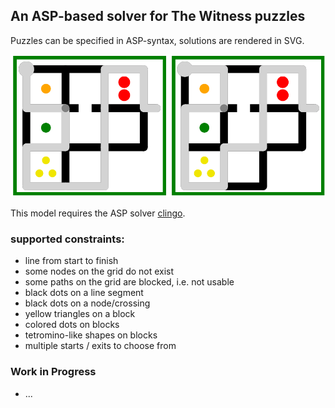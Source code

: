 ## An ASP-based solver for The Witness puzzles

Puzzles can be specified in ASP-syntax, solutions are rendered in SVG.

<img src="example_puzzles.png"/>

This model requires the ASP solver [clingo](https://potassco.org/).

### supported constraints:

- line from start to finish
- some nodes on the grid do not exist
- some paths on the grid are blocked, i.e. not usable
- black dots on a line segment
- black dots on a node/crossing
- yellow triangles on a block
- colored dots on blocks
- tetromino-like shapes on blocks
- multiple starts / exits to choose from

### Work in Progress

- ...
